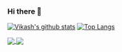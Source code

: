 ### Hi there 👋

<!--
**vikash-6057/vikash-6057** is a ✨ _special_ ✨ repository because its `README.md` (this file) appears on your GitHub profile.

Here are some ideas to get you started:

- 🔭 I’m currently working on ...
- 🌱 I’m currently learning ...
- 👯 I’m looking to collaborate on ...
- 🤔 I’m looking for help with ...
- 💬 Ask me about ...
- 📫 How to reach me: ...
- 😄 Pronouns: ...
- ⚡ Fun fact: ...
-->
[![Vikash's github stats](https://github-readme-stats.vercel.app/api?username=vikash-6057&count_private=true&show_icons=true&theme=radical&hide_rank=false)](https://github.com/anuraghazra/github-readme-stats)
[![Top Langs](https://github-readme-stats.vercel.app/api/top-langs/?username=vikash-6057&layout=compact)](https://github.com/anuraghazra/github-readme-stats)

<a href="https://github.com/vikash-6057/github-readme-stats">
  <img align="center" src="https://github-readme-stats.vercel.app/api/pin/?username=vikash-6057&repo=github-readme-stats" />
</a>
<a href="https://github.com/vikash-6057/convoychat">
  <img align="center" src="https://github-readme-stats.vercel.app/api/pin/?username=vikash-6057&repo=convoychat" />
</a>
